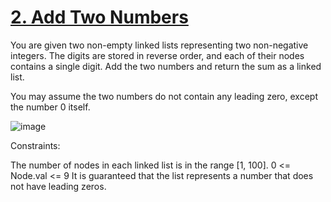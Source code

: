 # [2. Add Two Numbers](https://leetcode.com/problems/add-two-numbers/description/)

You are given two non-empty linked lists representing two non-negative integers. The digits are stored in reverse order, and each of their nodes contains a single digit. Add the two numbers and return the sum as a linked list.

You may assume the two numbers do not contain any leading zero, except the number 0 itself.

![image](https://github.com/Trilochna/NeetCode150/assets/97858274/8d2006df-4e99-4b75-a3de-04acd8bfb053)


Constraints:

The number of nodes in each linked list is in the range [1, 100].
0 <= Node.val <= 9
It is guaranteed that the list represents a number that does not have leading zeros.
